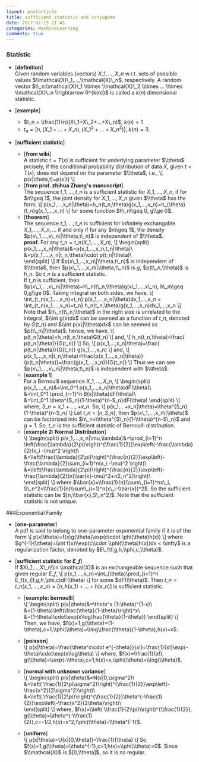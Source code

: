 ```yaml
---
layout: postarticle
title: sufficient statistic and conjugate
date: 2017-02-15 21:45
categories: MachineLearning
comments: true
---
```


### Statistic ###
- [**definition**]  
    Given random variables (vectors) $X\_1,...,X\_n$ w.r.t. sets of possible values $\\mathcal{X}\_1,...,\\mathcal{X}\_n$, respectively. A random vector $t\_n:\\mathcal{X}\_1 \\times \\mathcal{X}\_2 \\times ... \\times \\mathcal{X}\_n \\rightarrow R^{k(n)}$ is called a $k(n)$ dimensional statistic.

- [**example**]  
    + $t_n = \\frac{1}{n}(X\_1+X\_2+...+X\_n)$, $k(n)=1$
    + $t_n = [n,(X\_1+...+X\_n),(X\_1^2+...+X\_n^2)]$, $k(n)=3$.
    
- [**sufficient statistic**]  
    - [**from wiki**]  
    A statistic $t=T(x)$ is sufficient for underlying parameter $\\theta$ prcisely, if the conditional probability distribution of data $X$, given $t=T(x)$, does not depend on the parameter $\\theta$, i.e.,
    \\[
        p(x|\\theta,t)=p(x|t)
    \\]
    - [**from prof. zhihua Zhang's manuscript**]  
    The sequence $t\_1,...,t\_n$ is a sufficient statistic for $X\_1,...,X\_n$, if for $n\\geq 1$, the joint density for $X\_1,...,X\_n$ given $\\theta$ has the form,
    \\[
        p(x\_1,...,x\_n\|\\theta)=h\_n(t\_n,\\theta)g(x\_1,...,x\_n)=h\_{\\theta}(t\_n)g(x\_1,...,x\_n)
    \\]
    for some function $h\_n\\geq 0, g\\ge 0$.  
    - [**theorem**]  
    The sequence $t\_1,...,t\_n$ is sufficient for infinitely exchangable $X\_1,...,X\_n,...$ if and only if for any $n\\geq 1$, the density $p(x\_1,...,x\_n\|\\theta,t\_n)$ is independent of $\\theta$.  
    **proof.** For any $t\_n=t\_n(X\_1,...,X\_n)$,
    \\[
    \\begin{split}
        p(x\_1,...,x\_n\|\\theta)&=p(x\_1,...,x\_n,t\_n\|\\theta)\\\
        &=p(x\_1,...,x\_n\|t\_n,\\theta)\\cdot p(t\_n\|\\theta)\\\
    \\end{split}
    \\]
    If $p(x\_1,...,x_n\|\\theta,t\_n)$ is independent of $\\theta$, then $p(x\_1,...,x_n\|\\theta,t\_n)$ is $g$, $p(t\_n,\\theta)$ is $h\_n$. So $t\_n$ is a sufficient statistic.  
    If $t\_n$ is sufficient, then $p(x\_1,...,x\_n\|\\theta)=h\_n(t\_n,\\theta)g(x\_1,...,x\_n), h\_n\\geq 0,g\\ge 0$. Taking integral on both sides, we have,
    \\[
    \\int\_{t\_n(x\_1,...,x\_n)=t\_n} p(x\_1,...,x\_n\|\\theta)dx\_1,...,x\_n = \\int\_{t\_n(x\_1,...,x\_n)=t\_n} h\_n(t\_n,\\theta)g(x\_1,...,x\_n)dx\_1,...,x\_n
    \\]
    Note that $h\_n(t\_n,\\theta)$ in the right side is unrelated to the integral, $\\int g(x)dx$ can be seemed as a function of $t\_n$, denoted by $G(t\_n)$ and $\\int p(x\|\\theta)dx$ can be seemed as $p(t\_n\|\\theta)$. hence, we have,
    \\[
        p(t\_n\|\\theta)=h\_n(t\_n,\\theta)G(t\_n)
    \\]
    and,
    \\[
        h\_n(t\_n,\\theta)=\\frac{ p(t\_n\|\\theta)}{G(t\_n)}
    \\]
    So,
    \\[
        p(x\_1,...,x\_n\|\\theta)=\\frac{ p(t\_n\|\\theta)}{G(t\_n)} g(x\_1,...,x\_n)
    \\]
    and,
    \\[
        p(x\_1,...,x\_n\|t\_n,\\theta)=\\frac{p(x\_1,...,x\_n\|\\theta)}{p(t\_n\|\\theta)}=\\frac{g(x\_1,...,x\_n)}{G(t\_n)}
    \\]
    Thus we can see $p(x\_1,...,x\_n\|\\theta,t\_n)$ is independent with $\\theta$.
    - [**example 1**]  
    For a Bernoulli sequence $X\_1,...,X\_n$,
    \\[
    \\begin{split}
    p(x\_1,...,x\_n)&=\\int\_0^1 p(x\_1,...,x\_n\|\\theta)dF(\\theta)\\\
    &=\\int\_0^1 \\prod\_{i=1}^n B(x\|\\theta)dF(\\theta)\\\
    &=\\int\_0^1 \\theta^{S\_n}(1-\\theta)^{n-S\_n}dF(\\theta)
    \\end{split}
    \\]
    where, $S\_n=x\_1+...,+x\_n$. So,
    \\[
        p(x\_1,...+x\_n\|\\theta)=\\theta^{S\_n}(1-\\theta)^{n-S\_n}
    \\]
    Let $t\_n=[n,S\_n]$, then $p(x\_1,...,x_n\|\\theta)$ can be factorized into $h\_n=\\theta^{S\_n}(1-\\theta)^{n-S\_n}$ and $g=1$. So, $t\_n$ is the sufficient statistic of Bernoulli distribution.
    - [**example 2: Normal Distribution**]  
    \\[
    \\begin{split}
        p(x\_1,...,x\_n\|\\mu,\\lambda)&=\\prod\_{i=1}^n \\left(\\frac{\\lambda}{2\\pi}\\right)^{\\frac{1}{2}}\\exp\\left(-\\frac{\\lambda}{2}(x\_i -\\mu)^2 \\right)\\\
        &=\\left(\\frac{\\lambda}{2\\pi}\\right)^{\\frac{n}{2}}\\exp\\left(-\\frac{\\lambda}{2}\\sum\_{i=1}^n(x\_i -\\mu)^2 \\right)\\\
        &=\\left(\\frac{\\lambda}{2\\pi}\\right)^{\\frac{n}{2}}\\exp\\left(-\\frac{\\lambda}{2}[n(\\bar{x}-\\mu)^2+nS\_n^2]\\right)\\\
    \\end{split}
    \\]
    where $\\bar{x}=\\frac{1}{n}\\sum\_{i=1}^nx\_i, S\_n^2=\\frac{1}{n}\\sum\_{i=1}^n(x\_i-\\bar{x})^2$. So the sufficient statistic can be $[n,\\bar{x},S\_n^2]$. Note that the sufficient statistic is not unique.
  
###Exponential Family  

- [**one-parameter**]  
    A pdf is said to belong to one-parameter exponential family if it is of the form 
    \\[
        p(x\|\\theta)=f(x)g(\\theta)\\exp(c\\cdot \\phi(\\theta)h(x))
    \\]
    where $g^{-1}(\\theta)=\\int f(x)\\exp(c\\cdot \\phi(\\theta)h(x))dx < \\infty$ is a regularization factor, denoted by $E\_f(f,g,h,\\phi,c,\\theta)$.

- [**sufficient statistic for $E\_f$**]  
    If $X\_1,...,X\_n\\in \\mathcal{X}$ is an exchangeable sequence such that given regular $E\_f$,
    \\[
        p(x\_1,...,x_n)=\\int\_{\\theta}\\prod\_{i=1}^n E\_f(x\_i\|f,g,h,\\phi,c)dF(\\theta)
    \\]
    for some $dF(\\theta)$. Then $t\_n=t\_n(x\_1,...,x\_n)=[n,h(x\_1)+...+h(x\_n)]$ is sufficient statistic.
    - [**example: bernoulli**]  
    \\[
    \\begin{split}
    p(x\|\\theta)&=\\theta^x (1-\\theta)^{1-x}\\\
    &=(1-\\theta)\\left(\\frac{\\theta}{1-\\theta}\\right)^x\\\
    &=(1-\\theta)\\cdot\\exp(x\\log\\frac{\\theta}{1-\\theta})
    \\end{split}
    \\]
    Then, we have, $f(x)=1,g(\\theta)=(1-\\theta),c=1,\\phi(\\theta)=\\log\\frac{\\theta}{1-\\theta},h(x)=x$. 

    - [**poisson**]  
    \\[
        p(x\|\\theta)=\\frac{\\theta^x\\cdot e^{-\\theta}}{x!}=\\frac{1}{x!}\\exp(-\\theta)\\cdot\\exp(x\\log\\theta)
    \\]
    where, $f(x)=\\frac{1}{x!}, g(\\theta)=\\exp(-\\theta),c=1,h(x)=x,\\phi(\\theta)=\\log(\\theta)$.

    - [**normal with unknown variance**]  
    \\[
    \\begin{split}
        p(x\|\\theta)&=N(x\|0,\\sigma^2)\\\
        &=\\left( \\frac{1}{2\\pi\\sigma^2}\\right)^{\\frac{1}{2}}\\exp\\left(-\\frac{x^2}{2\\sigma^2}\\right)\\\
        &=\\left( \\frac{1}{2\\pi}\\right)^{\\frac{1}{2}}\\theta^{-\\frac{1}{2}}\\exp\\left(-\\frac{x^2}{2\\theta}\\right)\\\
    \\end{split}
    \\]
    where, $f(x)=\\left( \\frac{1}{2\\pi}\\right)^{\\frac{1}{2}}, g(\\theta)=\\theta^{-\\frac{1}{2}},c=-1/2,h(x)=x^2,\\phi(\\theta)=\\theta^{-1}$.
    - [**uniform**]  
    \\[
        p(x\|\\theta)=U(x\|[0,\\theta])=\\frac{1}{\\theta}
    \\]
    So, $f(x)=1,g(\\theta)=\\theta^{-1},c=1,h(x)=\\phi(\\theta)=0$. Since $\\mathcal{X}$ is $[0,\\theta]$, so it is no regular.